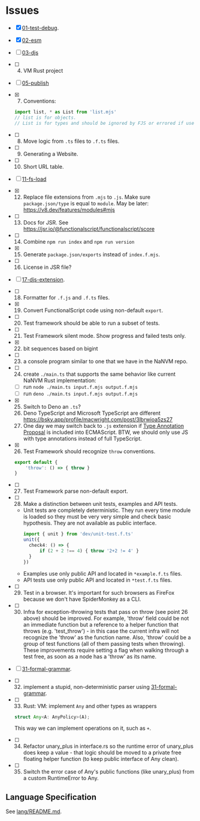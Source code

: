 # Issues

- [X] [01-test-debug](./01-test-debug.md).
- [X] [02-esm](./02-esm.md)
- [ ] [03-djs](./03-djs.md)
- [ ] 04. VM Rust project
- [ ] [05-publish](./05-publish.md)
- [X] 07. Conventions:

    ```js
    import list, * as List from 'list.mjs'
    // list is for objects.
    // List is for types and should be ignored by FJS or errored if used in code.
    ```

- [ ] 08. Move logic from `.ts` files to `.f.ts` files.
- [ ] 09. Generating a Website.
- [ ] 10. Short URL table.
- [ ] [11-fs-load](./11-fs-load.md)
- [X] 12. Replace file extensions from `.mjs` to `.js`. Make sure `package.json/type` is equal to `module`. May be later: https://v8.dev/features/modules#mjs
- [ ] 13. Docs for JSR. See https://jsr.io/@functionalscript/functionalscript/score
- [ ] 14. Combine `npm run index` and `npm run version`
- [X] 15. Generate `package.json/exports` instead of `index.f.mjs`.
- [ ] 16. License in JSR file?
- [ ] [17-djs-extension](./17-djs-extension.md).
- [ ] 18. Formatter for `.f.js` and `.f.ts` files.
- [X] 19. Convert FunctionalScript code using non-default `export`.
- [ ] 20. Test framework should be able to run a subset of tests.
- [ ] 21. Test Framework silent mode. Show progress and failed tests only.
- [x] 22. bit sequences based on bigint
- [ ] 23. a console program similar to one that we have in the NaNVM repo.
- [ ] 24. create `./main.ts` that supports the same behavior like current NaNVM Rust implementation:
    - [ ] run `node ./main.ts input.f.mjs output.f.mjs`
    - [ ] run `deno ./main.ts input.f.mjs output.f.mjs`
- [X] 25. Switch to Deno an `.ts`?
    1. Deno TypeScript and Microsoft TypeScript are different https://bsky.app/profile/macwright.com/post/3lbrwioa5zs27
    2. One day we may switch back to `.js` extension if [Type Annotation Proposal](https://github.com/tc39/proposal-type-annotations) is included into ECMAScript. BTW, we should only use JS with type annotations instead of full TypeScript.
- [x] 26. Test Framework should recognize `throw` conventions.
    ```ts
    export default {
        'throw': () => { throw }
    }
    ```
- [ ] 27. Test Framework parse non-default export.
- [ ] 28. Make a distinction between unit tests, examples and API tests.
    - Unit tests are completely deterministic. They run every time module is loaded so they must be very very simple and check basic hypothesis. They are not available as public interface.
      ```ts
      import { unit } from 'dev/unit-test.f.ts'
      unit({
        check4: () => {
            if (2 + 2 !== 4) { throw '2+2 != 4' }
        }
      })
      ```
    - Examples use only public API and located in `*example.f.ts` files.
    - API tests use only public API and located in `*test.f.ts` files.
- [ ] 29. Test in a browser. It's important for such browsers as FireFox because we don't have SpiderMonkey as a CLI.
- [ ] 30. Infra for exception-throwing tests that pass on throw (see point 26 above) should be improved.
For example, 'throw' field could be not an immediate function but a reference to a helper function that throws
(e.g. 'test_throw') - in this case the current infra will not recognize the 'throw' as the function name.
Also, 'throw' could be a group of test functions (all of them passing tests when throwing). These improvements
require setting a flag when walking through a test free, as soon as a node has a 'throw' as its name.
- [ ] [31-formal-grammar](./31-formal-grammar.md).
- [ ] 32. implement a stupid, non-deterministic parser using [31-formal-grammar](./31-formal-grammar.md).
- [ ] 33. Rust: VM: implement `Any` and other types as wrappers
  ```rust
  struct Any<A: AnyPolicy>(A);
  ```
  This way we can implement operations on it, such as `+`.
- [ ] 34. Refactor unary_plus in interface.rs so the runtime error of unary_plus does keep a value - that
logic should be moved to a private free floating helper function (to keep public interface of Any clean).
- [ ] 35. Switch the error case of Any's public functions (like unary_plus) from a custom RuntimeError to Any.

## Language Specification

See [lang/README.md](./lang/README.md).
